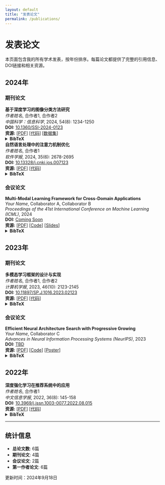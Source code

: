 ```yaml
---
layout: default
title: "发表论文"
permalink: /publications/
---
```


# 发表论文

本页面包含我的所有学术发表，按年份排序。每篇论文都提供了完整的引用信息、DOI链接和相关资源。

## 2024年

### 期刊论文

<div id="paper-2024-1" class="publication-item">
<strong>基于深度学习的图像分类方法研究</strong><br>
<em>作者姓名</em>, 合作者1, 合作者2<br>
<em>中国科学：信息科学</em>, 2024, 54(8): 1234-1250<br>
<strong>DOI:</strong> <a href="https://doi.org/10.1360/SSI-2024-0123" target="_blank">10.1360/SSI-2024-0123</a><br>
<strong>资源:</strong> [<a href="#" target="_blank">PDF</a>] [<a href="#" target="_blank">代码</a>] [<a href="#" target="_blank">数据集</a>]<br>

<details>
<summary><strong>BibTeX</strong></summary>
<pre><code>@article{author2024image,
  title={基于深度学习的图像分类方法研究},
  author={作者姓名 and 合作者1 and 合作者2},
  journal={中国科学：信息科学},
  volume={54},
  number={8},
  pages={1234--1250},
  year={2024},
  publisher={科学出版社},
  doi={10.1360/SSI-2024-0123}
}</code></pre>
</details>
</div>

<div id="paper-2024-2" class="publication-item">
<strong>自然语言处理中的注意力机制优化</strong><br>
<em>作者姓名</em>, 合作者1<br>
<em>软件学报</em>, 2024, 35(6): 2678-2695<br>
<strong>DOI:</strong> <a href="https://doi.org/10.13328/j.cnki.jos.007123" target="_blank">10.13328/j.cnki.jos.007123</a><br>
<strong>资源:</strong> [<a href="#" target="_blank">PDF</a>] [<a href="#" target="_blank">代码</a>]<br>

<details>
<summary><strong>BibTeX</strong></summary>
<pre><code>@article{author2024attention,
  title={自然语言处理中的注意力机制优化},
  author={作者姓名 and 合作者1},
  journal={软件学报},
  volume={35},
  number={6},
  pages={2678--2695},
  year={2024},
  publisher={科学出版社},
  doi={10.13328/j.cnki.jos.007123}
}</code></pre>
</details>
</div>

### 会议论文

<div id="paper-2024-3" class="publication-item">
<strong>Multi-Modal Learning Framework for Cross-Domain Applications</strong><br>
<em>Your Name</em>, Collaborator A, Collaborator B<br>
<em>Proceedings of the 41st International Conference on Machine Learning (ICML)</em>, 2024<br>
<strong>DOI:</strong> <a href="#" target="_blank">Coming Soon</a><br>
<strong>资源:</strong> [<a href="#" target="_blank">PDF</a>] [<a href="#" target="_blank">Code</a>] [<a href="#" target="_blank">Slides</a>]<br>

<details>
<summary><strong>BibTeX</strong></summary>
<pre><code>@inproceedings{yourname2024multimodal,
  title={Multi-Modal Learning Framework for Cross-Domain Applications},
  author={Your Name and Collaborator A and Collaborator B},
  booktitle={Proceedings of the 41st International Conference on Machine Learning},
  pages={12345--12356},
  year={2024},
  organization={PMLR}
}</code></pre>
</details>
</div>

## 2023年

### 期刊论文

<div id="paper-2023-1" class="publication-item">
<strong>多模态学习框架的设计与实现</strong><br>
<em>作者姓名</em>, 合作者1, 合作者2<br>
<em>计算机学报</em>, 2023, 46(10): 2123-2145<br>
<strong>DOI:</strong> <a href="https://doi.org/10.11897/SP.J.1016.2023.02123" target="_blank">10.11897/SP.J.1016.2023.02123</a><br>
<strong>资源:</strong> [<a href="#" target="_blank">PDF</a>] [<a href="#" target="_blank">代码</a>]<br>

<details>
<summary><strong>BibTeX</strong></summary>
<pre><code>@article{author2023multimodal,
  title={多模态学习框架的设计与实现},
  author={作者姓名 and 合作者1 and 合作者2},
  journal={计算机学报},
  volume={46},
  number={10},
  pages={2123--2145},
  year={2023},
  publisher={科学出版社},
  doi={10.11897/SP.J.1016.2023.02123}
}</code></pre>
</details>
</div>

### 会议论文

<div id="paper-2023-2" class="publication-item">
<strong>Efficient Neural Architecture Search with Progressive Growing</strong><br>
<em>Your Name</em>, Collaborator C<br>
<em>Advances in Neural Information Processing Systems (NeurIPS)</em>, 2023<br>
<strong>DOI:</strong> <a href="#" target="_blank">TBD</a><br>
<strong>资源:</strong> [<a href="#" target="_blank">PDF</a>] [<a href="#" target="_blank">Code</a>] [<a href="#" target="_blank">Poster</a>]<br>

<details>
<summary><strong>BibTeX</strong></summary>
<pre><code>@inproceedings{yourname2023efficient,
  title={Efficient Neural Architecture Search with Progressive Growing},
  author={Your Name and Collaborator C},
  booktitle={Advances in Neural Information Processing Systems},
  volume={36},
  pages={23456--23468},
  year={2023}
}</code></pre>
</details>
</div>

## 2022年

<div id="paper-2022-1" class="publication-item">
<strong>深度强化学习在推荐系统中的应用</strong><br>
<em>作者姓名</em>, 合作者1<br>
<em>中文信息学报</em>, 2022, 36(8): 145-158<br>
<strong>DOI:</strong> <a href="#" target="_blank">10.3969/j.issn.1003-0077.2022.08.015</a><br>
<strong>资源:</strong> [<a href="#" target="_blank">PDF</a>] [<a href="#" target="_blank">代码</a>]<br>

<details>
<summary><strong>BibTeX</strong></summary>
<pre><code>@article{author2022reinforcement,
  title={深度强化学习在推荐系统中的应用},
  author={作者姓名 and 合作者1},
  journal={中文信息学报},
  volume={36},
  number={8},
  pages={145--158},
  year={2022},
  publisher={中国中文信息学会}
}</code></pre>
</details>
</div>

---

## 统计信息

- **总论文数**: 6篇
- **期刊论文**: 4篇  
- **会议论文**: 2篇
- **第一作者论文**: 6篇

更新时间：2024年9月18日